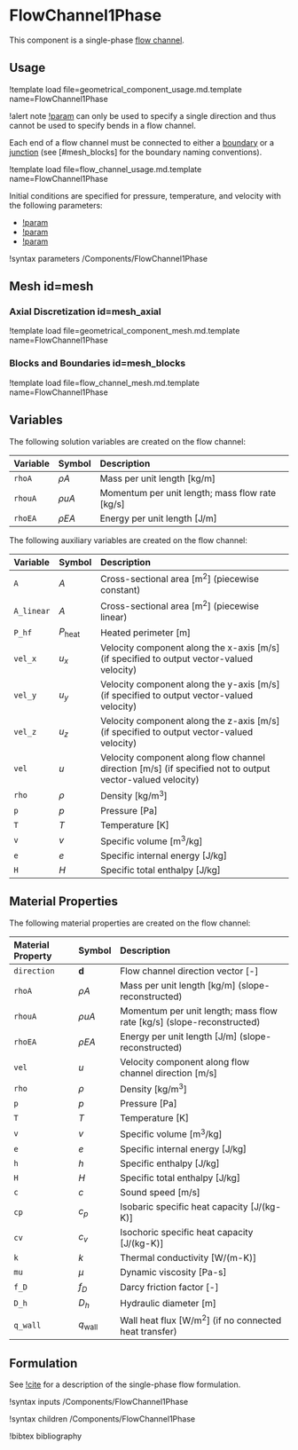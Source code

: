 # FlowChannel1Phase

This component is a single-phase [flow channel](component_groups/flow_channel.md).

## Usage

!template load file=geometrical_component_usage.md.template name=FlowChannel1Phase

!alert note
[!param](/Components/FlowChannel1Phase/orientation) can only be used to specify a single
direction and thus cannot be used to specify bends in a flow channel.

Each end of a flow channel must be connected to either a
[boundary](component_groups/flow_boundary.md) or a
[junction](component_groups/flow_junction.md)
(see [#mesh_blocks] for the boundary naming conventions).

!template load file=flow_channel_usage.md.template name=FlowChannel1Phase

Initial conditions are specified for pressure, temperature, and velocity with
the following parameters:

- [!param](/Components/FlowChannel1Phase/initial_p)
- [!param](/Components/FlowChannel1Phase/initial_T)
- [!param](/Components/FlowChannel1Phase/initial_vel)

!syntax parameters /Components/FlowChannel1Phase

## Mesh id=mesh

### Axial Discretization id=mesh_axial

!template load file=geometrical_component_mesh.md.template name=FlowChannel1Phase

### Blocks and Boundaries id=mesh_blocks

!template load file=flow_channel_mesh.md.template name=FlowChannel1Phase

## Variables

The following solution variables are created on the flow channel:

| Variable | Symbol | Description |
| :- | :- | :- |
| `rhoA` | $\rho A$ | Mass per unit length \[kg/m\] |
| `rhouA` | $\rho u A$ | Momentum per unit length; mass flow rate \[kg/s\] |
| `rhoEA` | $\rho E A$ | Energy per unit length \[J/m\] |

The following auxiliary variables are created on the flow channel:

| Variable | Symbol | Description |
| :- | :- | :- |
| `A` | $A$ | Cross-sectional area \[m$^2$\] (piecewise constant) |
| `A_linear` | $A$ | Cross-sectional area \[m$^2$\] (piecewise linear) |
| `P_hf` | $P_\text{heat}$ | Heated perimeter \[m\] |
| `vel_x` | $u_x$ | Velocity component along the x-axis \[m/s\] (if specified to output vector-valued velocity) |
| `vel_y` | $u_y$ | Velocity component along the y-axis \[m/s\] (if specified to output vector-valued velocity) |
| `vel_z` | $u_z$ | Velocity component along the z-axis \[m/s\] (if specified to output vector-valued velocity) |
| `vel` | $u$ | Velocity component along flow channel direction \[m/s\] (if specified not to output vector-valued velocity) |
| `rho` | $\rho$ | Density \[kg/m$^3$\] |
| `p` | $p$ | Pressure \[Pa\] |
| `T` | $T$ | Temperature \[K\] |
| `v` | $v$ | Specific volume \[m$^3$/kg\] |
| `e` | $e$ | Specific internal energy \[J/kg\] |
| `H` | $H$ | Specific total enthalpy \[J/kg\] |

## Material Properties

The following material properties are created on the flow channel:

| Material Property | Symbol | Description |
| :- | :- | :- |
| `direction` | $\mathbf{d}$ | Flow channel direction vector \[-\] |
| `rhoA` | $\rho A$ | Mass per unit length \[kg/m\] (slope-reconstructed) |
| `rhouA` | $\rho u A$ | Momentum per unit length; mass flow rate \[kg/s\] (slope-reconstructed) |
| `rhoEA` | $\rho E A$ | Energy per unit length \[J/m\] (slope-reconstructed) |
| `vel` | $u$ | Velocity component along flow channel direction \[m/s\] |
| `rho` | $\rho$ | Density \[kg/m$^3$\] |
| `p` | $p$ | Pressure \[Pa\] |
| `T` | $T$ | Temperature \[K\] |
| `v` | $v$ | Specific volume \[m$^3$/kg\] |
| `e` | $e$ | Specific internal energy \[J/kg\] |
| `h` | $h$ | Specific enthalpy \[J/kg\] |
| `H` | $H$ | Specific total enthalpy \[J/kg\] |
| `c` | $c$ | Sound speed \[m/s\] |
| `cp` | $c_p$ | Isobaric specific heat capacity \[J/(kg-K)\] |
| `cv` | $c_v$ | Isochoric specific heat capacity \[J/(kg-K)\] |
| `k` | $k$ | Thermal conductivity \[W/(m-K)\] |
| `mu` | $\mu$ | Dynamic viscosity \[Pa-s\] |
| `f_D` | $f_D$ | Darcy friction factor \[-\] |
| `D_h` | $D_h$ | Hydraulic diameter \[m\] |
| `q_wall` | $q_\text{wall}$ | Wall heat flux \[W/m$^2$\] (if no connected heat transfer) |

## Formulation

See [!cite](relap7theory) for a description of the single-phase flow formulation.

!syntax inputs /Components/FlowChannel1Phase

!syntax children /Components/FlowChannel1Phase

!bibtex bibliography
